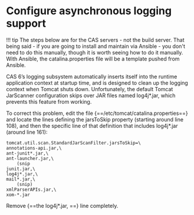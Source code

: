 # Configure asynchronous logging support

!!! tip
    The steps below are for the CAS servers - not the build server.  That being said - if you are going to install and maintain via Ansible - you don't need to do this manually, though it is worth seeing how to do it manually.  With Ansible, the catalina.properties file will be a template pushed from Ansible.


CAS 6’s logging subsystem automatically inserts itself into the runtime application context at startup time, and is designed to clean up the logging context when Tomcat shuts down. Unfortunately, the default Tomcat JarScanner configuration skips over JAR files named log4j*.jar, which prevents this feature from working.

To correct this problem, edit the file {==/etc/tomcat/catalina.properties==} and locate the lines defining the jarsToSkip property (starting around line 108), and then the specific line of that definition that includes log4j*.jar (around line 161):

``` hl_lines="7"
tomcat.util.scan.StandardJarScanFilter.jarsToSkip=\
annotations-api.jar,\
ant-junit*.jar,\
ant-launcher.jar,\
    (snip
junit.jar,\
log4j*.jar,\
mail*.jar,\
    (snip)
xmlParserAPIs.jar,\
xom-*.jar
```
Remove {==the log4j*.jar, \==} line completely.